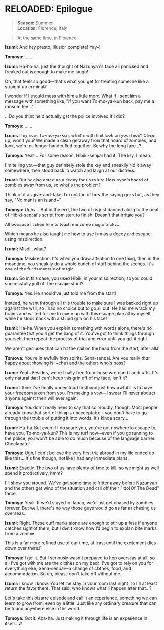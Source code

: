 # RELOADED: Epilogue

> **Season:**  Summer<br>
> **Location:** Florence, Italy

> At the same time, in Florence

**Izumi:** And hey presto, illusion complete! Yay~!

**Tomoya:** ......

**Izumi:** Ha-ha-ha, just the thought of Nazunyan's face all panicked and freaked out is enough to make me laugh!

Oh, that feels *so* good—that's what you get for treating someone like a straight up criminal♪

I wonder if I should mess with him a little more. What if I sent him a message with something like, "If you want To-mo-ya-kun back, pay me a ransom fee…"

...Do you think he'd actually get the police involved if I did?

**Tomoya:** ......

**Izumi:** Hey now, To-mo-ya-kun, what's with that look on your face? Cheer up, won't you? We made a clean getaway from that hoard of zombies, and look, we're no longer handcuffed together. So why the long face...?

**Tomoya:** Yeah... For some reason, Hibiki-senpai had it. The key, I mean.

I'm telling you—that guy definitely stole the key and sneakily hid it away somewhere, then stood back to watch and laugh at our distress.

**Izumi:** But he also acted as a decoy for us to lure Nazunyan's hoard of zombies away from us, so what's the problem?

Think of it as give-and-take. I'm not fan of how the saying goes but, as they say, "No man is an island~"

**Tomoya:** Ugh~... But in the end, the two of us just danced along to the beat of Hibiki-senpai's script from start to finish. Doesn't that irritate you?

All because I asked him to teach me some magic tricks...

Which means he also taught me how to use him as a decoy and escape using misdirection.

**Izumi:** Misdi...what?

**Tomoya:** Misdirection. It's when you draw attention to one thing, then in the meantime, you sneakily do a whole bunch of stuff behind the scenes. It's one of the fundamentals of magic.

**Izumi:** So in this case, you used Hibiki in your misdirection, so you could successfully pull off the escape stunt?

**Tomoya:** Yes. He should've just told me from the start!

Instead, he went through all this trouble to make sure I was backed right up against the wall, so I had no choice but to go all out. He had me wrack my brains and waited for me to come up with this escape plan all by myself, while he stood back with a stupid grin on his face!

**Izumi:** Ha-ha. When you explain something with words alone, there's no guarantee that you'll get the hang of it. You've got to think things through yourself, then repeat the process of trial and error until you get it right.

We aren't geniuses that can hit the nail on the head from the start, after all♪

**Tomoya:** You're in awfully high spirits, Sena-senpai. Are you really *that* happy about showing Nii~chan and the others who's boss?

**Izumi:** Yeah. Besides, we're finally free from those wretched handcuffs. It's only natural that I can't keep this grin off of my face, isn't it?

**Izumi:** I think I've finally understood firsthand just how awful it is to have your freedom taken from you. I'm making a vow—I swear I'll never abduct anyone against their will ever again.

**Tomoya:** You don't really need to say that so proudly, though. Most people already know that sort of thing is unacceptable—you don't have to go through the trouble of putting it into words. It's kinda scary...

**Izumi:** Ha-ha. But even if I do scare you, you've got nowhere to escape to, have you, To-mo-ya-kun? This is my turf now—even if you go running to the police, you won't be able to do much because of the language barrier. Checkmate!

**Tomoya:** Ugh, I can't believe the very first trip abroad in my life ended up like this... It's fine though, not like I had any immediate plans.

**Izumi:** Exactly. The two of us have plenty of time to kill, so we might as well spend it productively, hmm?

I'll show you around. We've got some time to fritter away before Nazunyan and the others get wind of the situation and call off their "Idol Of The Dead" farce.

**Tomoya:** Yeah. If we'd stayed in Japan, we'd just get chased by zombies forever. But well, there's no way those guys would go as far as chasing us overseas.

**Izumi:** Right. These cuff marks alone are enough to stir up a fuss if anyone catches sight of them, but I don't know how I'd begin to explain bite marks from a zombie.

This is a far more refined use of our time, at least until the excitement dies down over there♪

**Tomoya:**  I get it. But I seriously wasn't prepared to hop overseas at all, so all I've got with me are the clothes on my back. I've got to rely on you for everything else, Sena-senpai—a change of clothes, food, and accommodation. So uh, please don't take off without me.

**Izumi:** I know, I know. You let me stay in your room last night, so I'll at least return the favor there. That said, who knows what'll happen after that...?

Let's take this bizarre episode and call it an experience, something we can learn to grow from, even by a little. Just like any ordinary creature that can be found anywhere else in the world.

**Tomoya:** Got it. Aha-ha. Just making it through life is an experience in itself...♪
